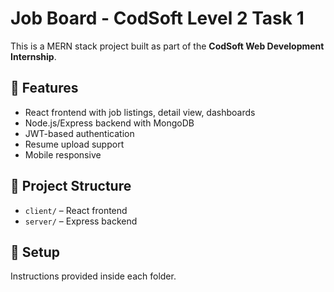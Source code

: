 # Job Board - CodSoft Level 2 Task 1

This is a MERN stack project built as part of the **CodSoft Web Development Internship**.

## 🔗 Features
- React frontend with job listings, detail view, dashboards
- Node.js/Express backend with MongoDB
- JWT-based authentication
- Resume upload support
- Mobile responsive

## 📁 Project Structure
- `client/` – React frontend
- `server/` – Express backend

## 🚀 Setup
Instructions provided inside each folder.
